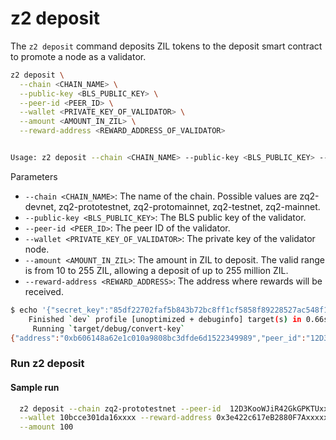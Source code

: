 # z2 deposit

The `z2 deposit` command deposits ZIL tokens to the deposit smart contract to promote a node as a validator.


```bash
z2 deposit \
  --chain <CHAIN_NAME> \
  --public-key <BLS_PUBLIC_KEY> \
  --peer-id <PEER_ID> \
  --wallet <PRIVATE_KEY_OF_VALIDATOR> \
  --amount <AMOUNT_IN_ZIL> \
  --reward-address <REWARD_ADDRESS_OF_VALIDATOR>


Usage: z2 deposit --chain <CHAIN_NAME> --public-key <BLS_PUBLIC_KEY> --peer-id <PEER_ID> --wallet <PRIVATE_KEY_OF_VALIDATOR> --amount <AMOUNT_IN_ZIL> --reward-address <REWARD_ADDRESS_OF_VALIDATOR>
```
Parameters
* `--chain <CHAIN_NAME>`: The name of the chain. Possible values are zq2-devnet, zq2-prototestnet, zq2-protomainnet, zq2-testnet, zq2-mainnet.
* `--public-key <BLS_PUBLIC_KEY>`: The BLS public key of the validator.
* `--peer-id <PEER_ID>`: The peer ID of the validator.
* `--wallet <PRIVATE_KEY_OF_VALIDATOR>`: The private key of the validator node.
* `--amount <AMOUNT_IN_ZIL>`: The amount in ZIL to deposit. The valid range is from 10 to 255 ZIL, allowing a deposit of up to 255 million ZIL.
* `--reward-address <REWARD_ADDRESS>`: The address where rewards will be received.


```bash
$ echo '{"secret_key":"85df22702faf5b843b72bc8ff1cf5858f89228527ac548f1e03ad715c80d45c1"}' | cargo run --bin convert-key
    Finished `dev` profile [unoptimized + debuginfo] target(s) in 0.66s
     Running `target/debug/convert-key`
{"address":"0xb606148a62e1c010a9808bc3dfde6d1522349989","peer_id":"12D3KooWFWJA4UdQxBVp9LndNzQgyAv8baSRoLuXi2tLu8pTMqtu","public_key":"ab82e738f757a270e0e8a0d9e90b8bad98f5d8cb436b053e12b85a2567ff15fe1f274d827724c269bf03d1w328750f92"}
```

### Run z2 deposit

#### Sample run


```bash
  z2 deposit --chain zq2-prototestnet --peer-id  12D3KooWJiR42GkGPKTUxxxxx --public-key 9357841b3d8135d55aa8d2ece84de720cafd9c1c055b4e46dxxxx \
  --wallet 10bcce301da16xxxx --reward-address 0x3e422c617eB2880F7Axxxxx \
  --amount 100
```
